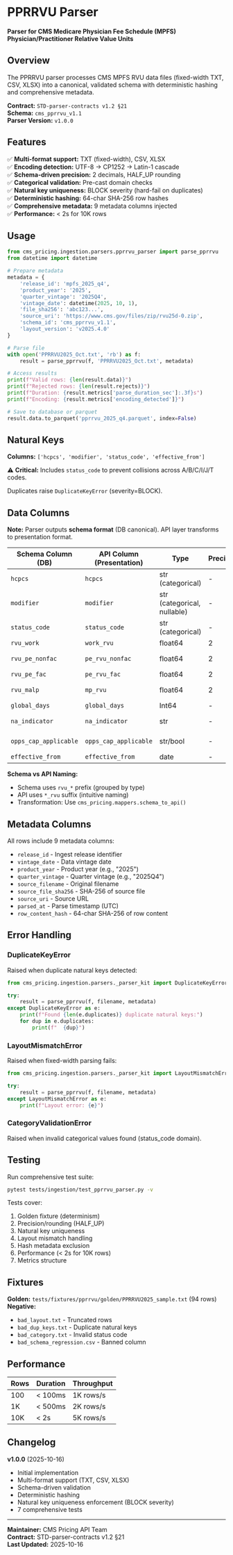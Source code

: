 # PPRRVU Parser

**Parser for CMS Medicare Physician Fee Schedule (MPFS) Physician/Practitioner Relative Value Units**

## Overview

The PPRRVU parser processes CMS MPFS RVU data files (fixed-width TXT, CSV, XLSX) into a canonical, validated schema with deterministic hashing and comprehensive metadata.

**Contract:** `STD-parser-contracts v1.2 §21`  
**Schema:** `cms_pprrvu_v1.1`  
**Parser Version:** `v1.0.0`

## Features

✅ **Multi-format support:** TXT (fixed-width), CSV, XLSX  
✅ **Encoding detection:** UTF-8 → CP1252 → Latin-1 cascade  
✅ **Schema-driven precision:** 2 decimals, HALF_UP rounding  
✅ **Categorical validation:** Pre-cast domain checks  
✅ **Natural key uniqueness:** BLOCK severity (hard-fail on duplicates)  
✅ **Deterministic hashing:** 64-char SHA-256 row hashes  
✅ **Comprehensive metadata:** 9 metadata columns injected  
✅ **Performance:** < 2s for 10K rows  

## Usage

```python
from cms_pricing.ingestion.parsers.pprrvu_parser import parse_pprrvu
from datetime import datetime

# Prepare metadata
metadata = {
    'release_id': 'mpfs_2025_q4',
    'product_year': '2025',
    'quarter_vintage': '2025Q4',
    'vintage_date': datetime(2025, 10, 1),
    'file_sha256': 'abc123...',
    'source_uri': 'https://www.cms.gov/files/zip/rvu25d-0.zip',
    'schema_id': 'cms_pprrvu_v1.1',
    'layout_version': 'v2025.4.0'
}

# Parse file
with open('PPRRVU2025_Oct.txt', 'rb') as f:
    result = parse_pprrvu(f, 'PPRRVU2025_Oct.txt', metadata)

# Access results
print(f"Valid rows: {len(result.data)}")
print(f"Rejected rows: {len(result.rejects)}")
print(f"Duration: {result.metrics['parse_duration_sec']:.3f}s")
print(f"Encoding: {result.metrics['encoding_detected']}")

# Save to database or parquet
result.data.to_parquet('pprrvu_2025_q4.parquet', index=False)
```

## Natural Keys

**Columns:** `['hcpcs', 'modifier', 'status_code', 'effective_from']`

⚠️ **Critical:** Includes `status_code` to prevent collisions across A/B/C/I/J/T codes.

Duplicates raise `DuplicateKeyError` (severity=BLOCK).

## Data Columns

**Note:** Parser outputs **schema format** (DB canonical). API layer transforms to presentation format.

| Schema Column (DB) | API Column (Presentation) | Type | Precision | Description |
|--------------------|---------------------------|------|-----------|-------------|
| `hcpcs` | `hcpcs` | str (categorical) | - | HCPCS/CPT code |
| `modifier` | `modifier` | str (categorical, nullable) | - | Procedure modifier |
| `status_code` | `status_code` | str (categorical) | - | Status code (A/B/C/I/J/T/X) |
| `rvu_work` | `work_rvu` | float64 | 2 | Work RVU |
| `rvu_pe_nonfac` | `pe_rvu_nonfac` | float64 | 2 | PE RVU non-facility |
| `rvu_pe_fac` | `pe_rvu_fac` | float64 | 2 | PE RVU facility |
| `rvu_malp` | `mp_rvu` | float64 | 2 | Malpractice RVU |
| `global_days` | `global_days` | Int64 | - | Global days |
| `na_indicator` | `na_indicator` | str | - | Not applicable indicator |
| `opps_cap_applicable` | `opps_cap_applicable` | str/bool | - | OPPS cap applicable |
| `effective_from` | `effective_from` | date | - | Effective date |

**Schema vs API Naming:**
- Schema uses `rvu_*` prefix (grouped by type)
- API uses `*_rvu` suffix (intuitive naming)
- Transformation: Use `cms_pricing.mappers.schema_to_api()`

## Metadata Columns

All rows include 9 metadata columns:

- `release_id` - Ingest release identifier
- `vintage_date` - Data vintage date
- `product_year` - Product year (e.g., "2025")
- `quarter_vintage` - Quarter vintage (e.g., "2025Q4")
- `source_filename` - Original filename
- `source_file_sha256` - SHA-256 of source file
- `source_uri` - Source URL
- `parsed_at` - Parse timestamp (UTC)
- `row_content_hash` - 64-char SHA-256 of row content

## Error Handling

### DuplicateKeyError

Raised when duplicate natural keys detected:

```python
from cms_pricing.ingestion.parsers._parser_kit import DuplicateKeyError

try:
    result = parse_pprrvu(f, filename, metadata)
except DuplicateKeyError as e:
    print(f"Found {len(e.duplicates)} duplicate natural keys:")
    for dup in e.duplicates:
        print(f"  {dup}")
```

### LayoutMismatchError

Raised when fixed-width parsing fails:

```python
from cms_pricing.ingestion.parsers._parser_kit import LayoutMismatchError

try:
    result = parse_pprrvu(f, filename, metadata)
except LayoutMismatchError as e:
    print(f"Layout error: {e}")
```

### CategoryValidationError

Raised when invalid categorical values found (status_code domain).

## Testing

Run comprehensive test suite:

```bash
pytest tests/ingestion/test_pprrvu_parser.py -v
```

Tests cover:
1. Golden fixture (determinism)
2. Precision/rounding (HALF_UP)
3. Natural key uniqueness
4. Layout mismatch handling
5. Hash metadata exclusion
6. Performance (< 2s for 10K rows)
7. Metrics structure

## Fixtures

**Golden:** `tests/fixtures/pprrvu/golden/PPRRVU2025_sample.txt` (94 rows)  
**Negative:**
- `bad_layout.txt` - Truncated rows
- `bad_dup_keys.txt` - Duplicate natural keys
- `bad_category.txt` - Invalid status code
- `bad_schema_regression.csv` - Banned column

## Performance

| Rows | Duration | Throughput |
|------|----------|------------|
| 100 | < 100ms | 1K rows/s |
| 1K | < 500ms | 2K rows/s |
| 10K | < 2s | 5K rows/s |

## Changelog

**v1.0.0** (2025-10-16)
- Initial implementation
- Multi-format support (TXT, CSV, XLSX)
- Schema-driven validation
- Deterministic hashing
- Natural key uniqueness enforcement (BLOCK severity)
- 7 comprehensive tests

---

**Maintainer:** CMS Pricing API Team  
**Contract:** STD-parser-contracts v1.2 §21  
**Last Updated:** 2025-10-16
